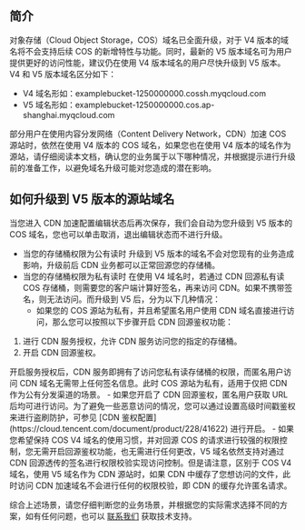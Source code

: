 ## 简介

对象存储（Cloud Object Storage，COS）域名已全面升级，对于 V4 版本的域名将不会支持后续 COS 的新增特性与功能。同时，最新的 V5 版本域名可为用户提供更好的访问性能，建议仍在使用 V4 版本域名的用户尽快升级到 V5 版本。V4 和 V5 版本域名区分如下：

- V4 域名形如：examplebucket-1250000000.cossh.myqcloud.com
- V5 域名形如：examplebucket-1250000000.cos.ap-shanghai.myqcloud.com

部分用户在使用内容分发网络（Content Delivery Network，CDN）加速 COS 源站时，依然在使用 V4 版本的 COS 域名，如果您也在使用 V4 版本的域名作为源站，请仔细阅读本文档，确认您的业务属于以下哪种情况，并根据提示进行升级前的准备工作，以避免域名升级可能对您造成的潜在影响。

## 如何升级到 V5 版本的源站域名

当您进入 CDN 加速配置编辑状态后再次保存，我们会自动为您升级到 V5 版本的 COS 域名，您也可以单击取消，退出编辑状态而不进行升级。

- 当您的存储桶权限为公有读时
升级到 V5 版本的域名不会对您现有的业务造成影响，升级前后 CDN 业务都可以正常回源您的存储桶。
- 当您的存储桶权限为私有读时
在使用 V4 域名时，若通过 CDN 回源私有读 COS 存储桶，则需要您的客户端计算好签名，再来访问 CDN。如果不携带签名，则无法访问。而升级到 V5 后，分为以下几种情况：
  - 如果您的 COS 源站为私有，并且希望匿名用户使用 CDN 域名直接进行访问，那么您可以按照以下步骤开启 CDN 回源鉴权功能：
<ol>
	<li>进行 CDN 服务授权，允许 CDN 服务访问您的指定的存储桶。</li>
	<li>开启 CDN 回源鉴权。</li>
</ol>
开启服务授权后，CDN 服务即拥有了访问您私有读存储桶的权限，而匿名用户访问 CDN 域名无需带上任何签名信息。此时 COS 源站为私有，适用于仅把 CDN 作为公有分发渠道的场景。
  - 如果您开启了 CDN 回源鉴权，匿名用户获取 URL 后均可进行访问。为了避免一些恶意访问的情况，您可以通过设置高级时间戳鉴权来进行盗刷防护，可参见 [CDN 鉴权配置](https://cloud.tencent.com/document/product/228/41622) 进行开启。
  - 如果您希望保持 COS V4 域名的使用习惯，并对回源 COS 的请求进行较强的权限控制，您无需开启回源鉴权功能，也无需进行任何更改，V5 域名依然支持对通过 CDN 回源透传的签名进行权限校验实现访问控制。但是请注意，区别于 COS V4 域名，使用 V5 域名作为 CDN 源站时，如果 CDN 中缓存了您想访问的文件，此时访问 CDN 加速域名不会进行任何的权限校验，即 CDN 的缓存允许匿名请求。

综合上述场景，请您仔细判断您的业务场景，并根据您的实际需求选择不同的方案，如有任何问题，也可以 [联系我们](https://cloud.tencent.com/document/product/436/37708) 获取技术支持。

 
